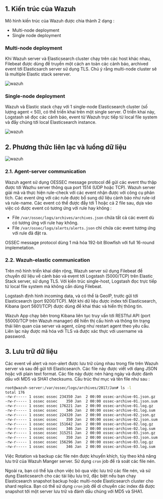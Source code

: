 ## 1. Kiến trúc của Wazuh

Mô hình kiến trúc của Wazuh được chia thành 2 dạng : 

 - Multi-node deployment
 - Single node deployment
 
### Multi-node deployment

Khi Wazuh server và Elasticsearch cluster chạy trên các host khác nhau, Filebeat được dùng để truyền một cách an toàn các cảnh báo, archived event tới Elasticsarch server sử dụng TLS.
Chú ý rằng multi-node cluster sẽ là multiple Elastic stack sererver.

![wazuh](https://raw.githubusercontent.com/vncloudsco/Documentation/master/wazuh/images/wazuh-03.png)

### Single-node deployment

Wazuh và Elastic stack chạy với 1 single-node Elasticsearch cluster (số lượng agent < 50), có thể triển khai trên một single server. Ở triển khai này, Logstash sẽ đọc các cảnh báo, event từ Wazuh trực tiếp từ local file system và đẩy chúng tới local Elasticsearch instance.

![wazuh](https://raw.githubusercontent.com/vncloudsco/Documentation/master/wazuh/images/wazuh-04.png)

## 2. Phương thức liên lạc và luồng dữ liệu

![wazuh](https://raw.githubusercontent.com/vncloudsco/Documentation/master/wazuh/images/wazuh-05.png)

### 2.1. Agent-server communication

Wazuh agent sử dụng OESSEC message protocol để gửi các event thu thập được tới Wazhu server thông qua port 1514 (UDP hoặc TCP). Wazuh server giải mã và thực hiện rule-check với các event nhận được với công cụ phân tích. Các event ứng với các rule được bổ sung dữ liệu cảnh báo như rule-id và rule-name. Các event có thể được đẩy tới 1 hoặc cả 2 file sau, dựa vào việc có được event có tương ứng với rule hay không :

 - File `/var/ossec/logs/archives/archives.json` chứa tất cả các event dù có tương ứng với rule hay không.
 - File `/var/ossec/logs/alerts/alerts.json` chỉ chứa các event tương ứng với rule đã đặt ra.

OSSEC message protocol dùng 1 mã hóa 192-bit Blowfish với full 16-round implemetation.

### 2.2. Wazuh-elastic communication

Trên mô hình triển khai diện rộng, Wazuh server sử dụng Filebeat để chuyển dữ liệu về cảnh báo và event tới Logstash (5000/TCP) trên Elastic Stack server, sử dụng TLS. Với kiến trúc single-host, Logstash đọc trực tiếp từ local file system mà không cần dùng Filebeat.

Logstash định hình incoming data, và có thể là GeoIP, trước gửi tới Elasticsearch (port 9200/TCP). Một khi dữ liệu được index tới Elasticsearch, Kibana (port 5601/TCP) được dùng để khai thác và hiển thị thông tin.

Wazuh App chạy bên trong Kibana liên tục truy vấn tới RESTful API (port 55000/TCP trên Wazuh manager) để hiển thị cấu hình và thông tin trạng thái liên quan của server và agent, cũng như restart agent theo yêu cầu. Liên lạc này được mã hóa với TLS và được xác thực với username và password.

## 3. Lưu trữ dữ liệu

Các event về alert và non-alert được lưu trữ cùng nhau trong file trên Wazuh server và sau để gửi tới Elasticsearch. Các file này được viết với dạng JSON hoặc với plain text format. Các file này được nén hàng ngày và được đánh dấu với MD5 và SHA1 checksums. Cấu trúc thư mục và tên file như sau :
```sh
root@wazuh-server:/var/ossec/logs/archives/2017/Jan# ls -l
total 176
-rw-r----- 1 ossec ossec 234350 Jan  2 00:00 ossec-archive-01.json.gz
-rw-r----- 1 ossec ossec    350 Jan  2 00:00 ossec-archive-01.json.sum
-rw-r----- 1 ossec ossec 176221 Jan  2 00:00 ossec-archive-01.log.gz
-rw-r----- 1 ossec ossec    346 Jan  2 00:00 ossec-archive-01.log.sum
-rw-r----- 1 ossec ossec 224320 Jan  2 00:00 ossec-archive-02.json.gz
-rw-r----- 1 ossec ossec    350 Jan  2 00:00 ossec-archive-02.json.sum
-rw-r----- 1 ossec ossec 151642 Jan  2 00:00 ossec-archive-02.log.gz
-rw-r----- 1 ossec ossec    346 Jan  2 00:00 ossec-archive-02.log.sum
-rw-r----- 1 ossec ossec 315251 Jan  2 00:00 ossec-archive-03.json.gz
-rw-r----- 1 ossec ossec    350 Jan  2 00:00 ossec-archive-03.json.sum
-rw-r----- 1 ossec ossec 156296 Jan  2 00:00 ossec-archive-03.log.gz
-rw-r----- 1 ossec ossec    346 Jan  2 00:00 ossec-archive-03.log.sum
```

Việc Rotation và backup các file nén được khuyến khích, tùy theo khả năng lưu trữ của Wazuh Manger server. Sử dụng `cron` job để rà soát các file nén.

Ngoài ra, bạn có thể lựa chọn việc bỏ qua việc lưu trữ các file nén, và sử dụng Elasticsearch cho các tài liệu lưu trữ, đặc biệt nếu bạn chạy Elasticsearch snapshot backup hoặc multi-node Elasticsearch cluster cho shard replica. Bạn có thể sử dụng `cron` job để di chuyển các index đã được snapshot tới một server lưu trữ và đánh dấu chúng với MD5 và SHA1.
